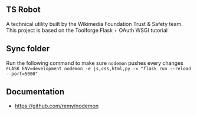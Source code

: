 ## TS Robot
A technical utility built by the Wikimedia Foundation Trust & Safety team. This project is based on the Toolforge Flask + OAuth WSGI tutorial

## Sync folder
Run the following command to make sure `nodemon` pushes every changes
`FLASK_ENV=development nodemon -e js,css,html,py -x "flask run --reload --port=5000"`

## Documentation
* https://github.com/remy/nodemon
